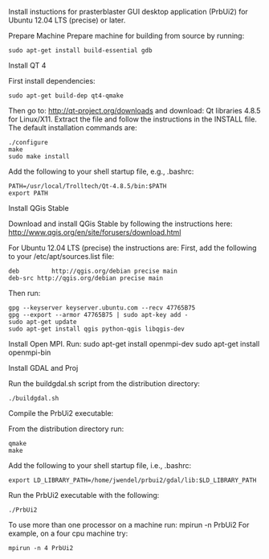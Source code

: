 ﻿Install instuctions for prasterblaster GUI desktop application (PrbUi2) 
for Ubuntu 12.04 LTS (precise) or later.

Prepare Machine
  Prepare machine for building from source by running:
```
sudo apt-get install build-essential gdb
```

Install QT 4
 
  First install dependencies:
```
sudo apt-get build-dep qt4-qmake
``` 
 Then go to:
http://qt-project.org/downloads
  and download:
Qt libraries 4.8.5 for Linux/X11.
  Extract the file and follow the instructions in the INSTALL file.
  The default installation commands are:
```
./configure
make
sudo make install
```
  Add the following to your shell startup file, e.g., .bashrc:
```
PATH=/usr/local/Trolltech/Qt-4.8.5/bin:$PATH
export PATH
```

Install QGis Stable

  Download and install QGis Stable by following the instructions here:
http://www.qgis.org/en/site/forusers/download.html

  For Ubuntu 12.04 LTS (precise) the instructions are:
  First, add the following to your /etc/apt/sources.list file:
```
deb         http://qgis.org/debian precise main
deb-src http://qgis.org/debian precise main
```
  Then run:
```
gpg --keyserver keyserver.ubuntu.com --recv 47765B75
gpg --export --armor 47765B75 | sudo apt-key add -
sudo apt-get update
sudo apt-get install qgis python-qgis libqgis-dev
```

Install Open MPI.
  Run:
sudo apt-get install openmpi-dev
sudo apt-get install openmpi-bin


Install GDAL and Proj

  Run the buildgdal.sh script from the distribution directory:
```
./buildgdal.sh
```

Compile the PrbUi2 executable:

  From the distribution directory run:
```
qmake
make
```
  Add the following to your shell startup file, i.e., .bashrc:  
```
export LD_LIBRARY_PATH=/home/jwendel/prbui2/gdal/lib:$LD_LIBRARY_PATH
```
  Run the PrbUi2 executable with the following:
```
./PrbUi2
```
To use more than one processor on a machine run:
mpirun -n <number of processors to use> PrbUi2
For example, on a four cpu machine try:
```
mpirun -n 4 PrbUi2
```

